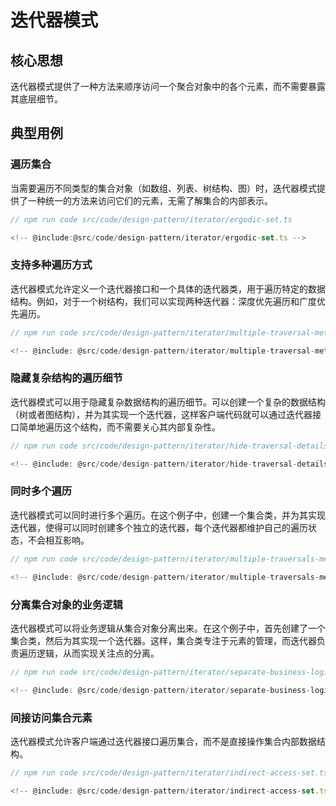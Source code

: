 # 迭代器模式

## 核心思想

迭代器模式提供了一种方法来顺序访问一个聚合对象中的各个元素，而不需要暴露其底层细节。

## 典型用例

### 遍历集合

当需要遍历不同类型的集合对象（如数组、列表、树结构、图）时，迭代器模式提供了一种统一的方法来访问它们的元素，无需了解集合的内部表示。

```ts
// npm run code src/code/design-pattern/iterator/ergodic-set.ts

<!-- @include:@src/code/design-pattern/iterator/ergodic-set.ts -->
```

### 支持多种遍历方式

迭代器模式允许定义一个迭代器接口和一个具体的迭代器类，用于遍历特定的数据结构。例如，对于一个树结构，我们可以实现两种迭代器：深度优先遍历和广度优先遍历。

```ts
// npm run code src/code/design-pattern/iterator/multiple-traversal-methods.ts

<!-- @include: @src/code/design-pattern/iterator/multiple-traversal-methods.ts -->
```

### 隐藏复杂结构的遍历细节

迭代器模式可以用于隐藏复杂数据结构的遍历细节。可以创建一个复杂的数据结构（树或者图结构），并为其实现一个迭代器，这样客户端代码就可以通过迭代器接口简单地遍历这个结构，而不需要关心其内部复杂性。

```ts
// npm run code src/code/design-pattern/iterator/hide-traversal-details.ts

<!-- @include: @src/code/design-pattern/iterator/hide-traversal-details.ts -->
```

### 同时多个遍历

迭代器模式可以同时进行多个遍历。在这个例子中，创建一个集合类，并为其实现迭代器，使得可以同时创建多个独立的迭代器，每个迭代器都维护自己的遍历状态，不会相互影响。

```ts
// npm run code src/code/design-pattern/iterator/multiple-traversals-meanwhile.ts

<!-- @include: @src/code/design-pattern/iterator/multiple-traversals-meanwhile.ts -->
```

### 分离集合对象的业务逻辑

迭代器模式可以将业务逻辑从集合对象分离出来。在这个例子中，首先创建了一个集合类，然后为其实现一个迭代器。这样，集合类专注于元素的管理，而迭代器负责遍历逻辑，从而实现关注点的分离。

```ts
// npm run code src/code/design-pattern/iterator/separate-business-logic.ts

<!-- @include: @src/code/design-pattern/iterator/separate-business-logic.ts -->
```

### 间接访问集合元素

迭代器模式允许客户端通过迭代器接口遍历集合，而不是直接操作集合内部数据结构。

```ts
// npm run code src/code/design-pattern/iterator/indirect-access-set.ts

<!-- @include: @src/code/design-pattern/iterator/indirect-access-set.ts -->
```